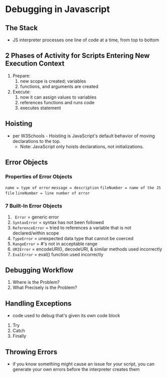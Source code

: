 # Debugging in Javascript

## The Stack
- JS interpreter processes one line of code at a time, from top to bottom

## 2 Phases of Activity for Scripts Entering New Execution Context
1. Prepare:
    1. new scope is created; variables
    1. functions, and arguments are created
1. Execute:
    1. now it can assign values to variables
    1. references functions and runs code
    1. executes statement

## Hoisting
- per W3Schools - Hoisting is JavaScript's default behavior of moving declarations to the top.
    - Note: JavaScript only hoists declarations, not initializations.

## Error Objects

### Properties of Error Objects
```name = type of error```
```message = description```
```fileNumber = name of the JS file```
```lineNumber = line number of error```

### 7 Built-In Error Objects
1. ``` Error``` = generic error
1. ```SyntaxError``` = syntax has not been followed
1. ```ReferenceError``` = tried to references a variable that is not declared/within scope
1. ```TypeError``` = unexpected data type that cannot be coerced
1. ```RangeError``` = #'s not in acceptable range
1. ```URIError``` = encodeURI(), decodeURI, & similar methods used incorrectly
1. ```EvalError``` = eval() function used incorrectly

## Debugging Workflow
1. Where is the Problem?
1. What Precisely is the Problem?

## Handling Exceptions
- code used to debug that's given its own code block
1. Try
1. Catch
1. Finally

## Throwing Errors
- if you know something might cause an issue for your script, you can generate your own errors before the interpreter creates them


